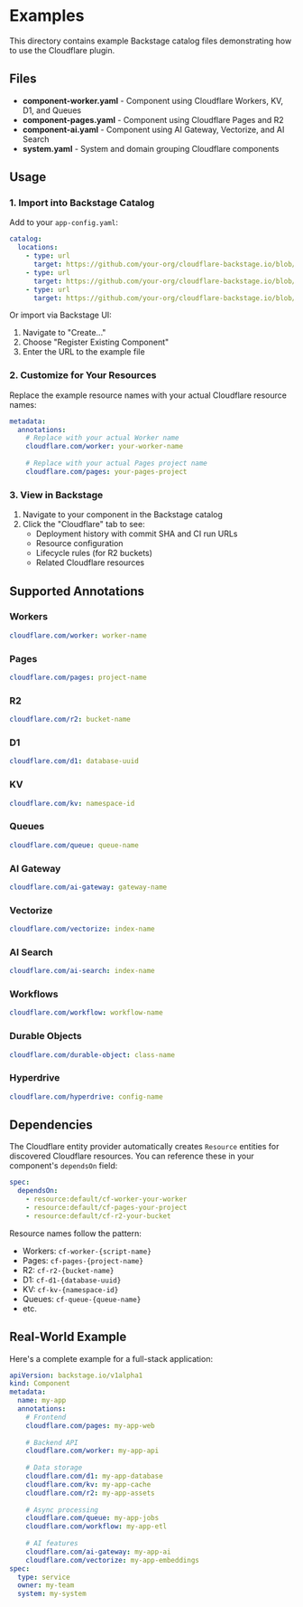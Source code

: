 # Examples

This directory contains example Backstage catalog files demonstrating how to use the Cloudflare plugin.

## Files

- **component-worker.yaml** - Component using Cloudflare Workers, KV, D1, and Queues
- **component-pages.yaml** - Component using Cloudflare Pages and R2
- **component-ai.yaml** - Component using AI Gateway, Vectorize, and AI Search
- **system.yaml** - System and domain grouping Cloudflare components

## Usage

### 1. Import into Backstage Catalog

Add to your `app-config.yaml`:

```yaml
catalog:
  locations:
    - type: url
      target: https://github.com/your-org/cloudflare-backstage.io/blob/main/examples/component-worker.yaml
    - type: url
      target: https://github.com/your-org/cloudflare-backstage.io/blob/main/examples/component-pages.yaml
    - type: url
      target: https://github.com/your-org/cloudflare-backstage.io/blob/main/examples/system.yaml
```

Or import via Backstage UI:
1. Navigate to "Create..."
2. Choose "Register Existing Component"
3. Enter the URL to the example file

### 2. Customize for Your Resources

Replace the example resource names with your actual Cloudflare resource names:

```yaml
metadata:
  annotations:
    # Replace with your actual Worker name
    cloudflare.com/worker: your-worker-name
    
    # Replace with your actual Pages project name
    cloudflare.com/pages: your-pages-project
```

### 3. View in Backstage

1. Navigate to your component in the Backstage catalog
2. Click the "Cloudflare" tab to see:
   - Deployment history with commit SHA and CI run URLs
   - Resource configuration
   - Lifecycle rules (for R2 buckets)
   - Related Cloudflare resources

## Supported Annotations

### Workers
```yaml
cloudflare.com/worker: worker-name
```

### Pages
```yaml
cloudflare.com/pages: project-name
```

### R2
```yaml
cloudflare.com/r2: bucket-name
```

### D1
```yaml
cloudflare.com/d1: database-uuid
```

### KV
```yaml
cloudflare.com/kv: namespace-id
```

### Queues
```yaml
cloudflare.com/queue: queue-name
```

### AI Gateway
```yaml
cloudflare.com/ai-gateway: gateway-name
```

### Vectorize
```yaml
cloudflare.com/vectorize: index-name
```

### AI Search
```yaml
cloudflare.com/ai-search: index-name
```

### Workflows
```yaml
cloudflare.com/workflow: workflow-name
```

### Durable Objects
```yaml
cloudflare.com/durable-object: class-name
```

### Hyperdrive
```yaml
cloudflare.com/hyperdrive: config-name
```

## Dependencies

The Cloudflare entity provider automatically creates `Resource` entities for discovered Cloudflare resources. You can reference these in your component's `dependsOn` field:

```yaml
spec:
  dependsOn:
    - resource:default/cf-worker-your-worker
    - resource:default/cf-pages-your-project
    - resource:default/cf-r2-your-bucket
```

Resource names follow the pattern:
- Workers: `cf-worker-{script-name}`
- Pages: `cf-pages-{project-name}`
- R2: `cf-r2-{bucket-name}`
- D1: `cf-d1-{database-uuid}`
- KV: `cf-kv-{namespace-id}`
- Queues: `cf-queue-{queue-name}`
- etc.

## Real-World Example

Here's a complete example for a full-stack application:

```yaml
apiVersion: backstage.io/v1alpha1
kind: Component
metadata:
  name: my-app
  annotations:
    # Frontend
    cloudflare.com/pages: my-app-web
    
    # Backend API
    cloudflare.com/worker: my-app-api
    
    # Data storage
    cloudflare.com/d1: my-app-database
    cloudflare.com/kv: my-app-cache
    cloudflare.com/r2: my-app-assets
    
    # Async processing
    cloudflare.com/queue: my-app-jobs
    cloudflare.com/workflow: my-app-etl
    
    # AI features
    cloudflare.com/ai-gateway: my-app-ai
    cloudflare.com/vectorize: my-app-embeddings
spec:
  type: service
  owner: my-team
  system: my-system
```
